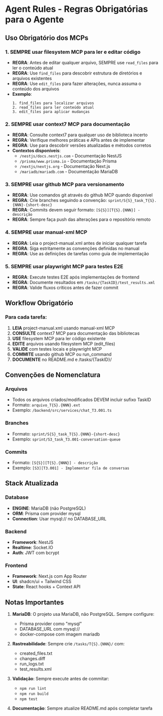 # Agent Rules - Regras Obrigatórias para o Agente

## Uso Obrigatório dos MCPs

### 1. SEMPRE usar filesystem MCP para ler e editar código
- **REGRA**: Antes de editar qualquer arquivo, SEMPRE use `read_files` para ler o conteúdo atual
- **REGRA**: Use `find_files` para descobrir estrutura de diretórios e arquivos existentes
- **REGRA**: Use `edit_files` para fazer alterações, nunca assuma o conteúdo dos arquivos
- **Exemplo**: 
  ```
  1. find_files para localizar arquivos
  2. read_files para ler conteúdo atual
  3. edit_files para aplicar mudanças
  ```

### 2. SEMPRE usar context7 MCP para documentação
- **REGRA**: Consulte context7 para qualquer uso de biblioteca incerto
- **REGRA**: Verifique melhores práticas e APIs antes de implementar
- **REGRA**: Use para descobrir versões atualizadas e métodos corretos
- **Contextos disponíveis**:
  - `/nestjs/docs.nestjs.com` - Documentação NestJS
  - `/prisma/www.prisma.io` - Documentação Prisma
  - `/nextjs/nextjs.org` - Documentação Next.js
  - `/mariadb/mariadb.com` - Documentação MariaDB

### 3. SEMPRE usar github MCP para versionamento
- **REGRA**: Use comandos git através do github MCP quando disponível
- **REGRA**: Crie branches seguindo a convenção: `sprint/S{S}_task_T{S}.{NNN}-{short-desc}`
- **REGRA**: Commits devem seguir formato: `[S{S}][T{S}.{NNN}] - descrição`
- **REGRA**: Sempre faça push das alterações para o repositório remoto

### 4. SEMPRE usar manual-xml MCP
- **REGRA**: Leia o project-manual.xml antes de iniciar qualquer tarefa
- **REGRA**: Siga estritamente as convenções definidas no manual
- **REGRA**: Use as definições de tarefas como guia de implementação

### 5. SEMPRE usar playwright MCP para testes E2E
- **REGRA**: Execute testes E2E após implementações de frontend
- **REGRA**: Documente resultados em `/tasks/{TaskID}/test_results.xml`
- **REGRA**: Valide fluxos críticos antes de fazer commit

## Workflow Obrigatório

### Para cada tarefa:
1. **LEIA** project-manual.xml usando manual-xml MCP
2. **CONSULTE** context7 MCP para documentação das bibliotecas
3. **USE** filesystem MCP para ler código existente
4. **EDITE** arquivos usando filesystem MCP (edit_files)
5. **VALIDE** com testes locais e playwright MCP
6. **COMMITE** usando github MCP ou run_command
7. **DOCUMENTE** no README.md e /tasks/{TaskID}/

## Convenções de Nomenclatura

### Arquivos
- Todos os arquivos criados/modificados DEVEM incluir sufixo TaskID
- Formato: `arquivo_T{S}.{NNN}.ext`
- Exemplo: `/backend/src/services/chat_T3.001.ts`

### Branches
- Formato: `sprint/S{S}_task_T{S}.{NNN}-{short-desc}`
- Exemplo: `sprint/S3_task_T3.001-conversation-queue`

### Commits
- Formato: `[S{S}][T{S}.{NNN}] - descrição`
- Exemplo: `[S3][T3.001] - Implementar fila de conversas`

## Stack Atualizada

### Database
- **ENGINE**: MariaDB (não PostgreSQL)
- **ORM**: Prisma com provider mysql
- **Connection**: Usar mysql:// no DATABASE_URL

### Backend
- **Framework**: NestJS
- **Realtime**: Socket.IO
- **Auth**: JWT com bcrypt

### Frontend
- **Framework**: Next.js com App Router
- **UI**: shadcn/ui + Tailwind CSS
- **State**: React hooks + Context API

## Notas Importantes

1. **MariaDB**: O projeto usa MariaDB, não PostgreSQL. Sempre configure:
   - Prisma provider como "mysql"
   - DATABASE_URL com mysql://
   - docker-compose com imagem mariadb

2. **Rastreabilidade**: Sempre crie `/tasks/T{S}.{NNN}/` com:
   - created_files.txt
   - changes.diff
   - run_logs.txt
   - test_results.xml

3. **Validação**: Sempre execute antes de commitar:
   - `npm run lint`
   - `npm run build`
   - `npm test`

4. **Documentação**: Sempre atualize README.md após completar tarefa
